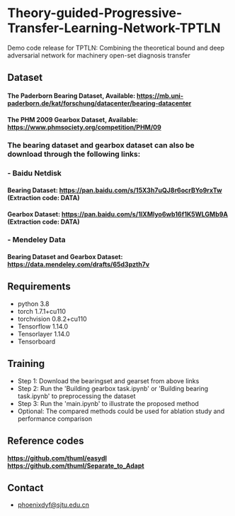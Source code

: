 # Theory-guided-Progressive-Transfer-Learning-Network-TPTLN
Demo code release for TPTLN: Combining the theoretical bound and deep adversarial network for machinery open-set diagnosis transfer


## Dataset
#### The Paderborn Bearing Dataset, Available: https://mb.uni-paderborn.de/kat/forschung/datacenter/bearing-datacenter
#### The PHM 2009 Gearbox Dataset, Available: https://www.phmsociety.org/competition/PHM/09
### The bearing dataset and gearbox dataset can also be download through the following links:
### - Baidu Netdisk
#### Bearing Dataset: https://pan.baidu.com/s/15X3h7uQJ8r6ocrBYo9rxTw (Extraction code: DATA)
#### Gearbox Dataset: https://pan.baidu.com/s/1IXMlyo6wb16f1K5WLGMb9A (Extraction code: DATA)
### - Mendeley Data
#### Bearing Dataset and Gearbox Dataset: https://data.mendeley.com/drafts/65d3pzth7v

## Requirements

- python 3.8
- torch 1.7.1+cu110
- torchvision 0.8.2+cu110
- Tensorflow  1.14.0
- Tensorlayer 1.14.0
- Tensorboard


## Training

- Step 1: Download the bearingset and gearset from above links
- Step 2: Run the 'Building gearbox task.ipynb' or  'Building bearing task.ipynb' to preprocessing the dataset
- Step 3: Run the 'main.ipynb' to illustrate the proposed method
- Optional: The compared methods could be used for ablation study and performance comparison


## Reference codes
**https://github.com/thuml/easydl**
**https://github.com/thuml/Separate_to_Adapt**

## Contact
- phoenixdyf@sjtu.edu.cn
